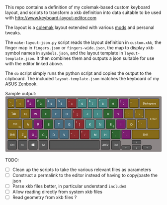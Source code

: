 This repo contains a definition of my colemak-based custom keyboard layout, and
scripts to transform a xkb definition into data suitable to be used with
http://www.keyboard-layout-editor.com

The layout is a [colemak](https://colemak.com/) layout extended with various
[mods](https://colemakmods.github.io/ergonomic-mods/index.html) and personal
tweaks.

The `make-layout-json.py` script reads the layout definition in `custom.xkb`,
the finger map in `fingers.json` or `fingers-wide.json`, the map to display xkb
symbol names in `symbols.json`, and the layout template in
`layout-template.json`. It then combines them and outputs a json suitable for
use with the editor linked above.

The `do` script simply runs the python script and copies the output to the clipboard.
The included `layout-template.json` matches the keyboard of my ASUS Zenbook.

Sample output:
![Sample layout output](/sample-layout.png?raw=true)

TODO:

- [ ] Clean up the scripts to take the various relevant files as parameters
- [ ] Construct a permalink to the editor instead of having to copy/paste the json
- [ ] Parse xkb files better, in particular understand `include`s
- [ ] Allow reading directly from system xkb files
- [ ] Read geometry from xkb files ?
